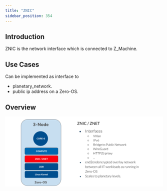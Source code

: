 ```yaml
---
title: "ZNIC"
sidebar_position: 354
---
```






## Introduction

ZNIC is the network interface which is connected to Z_Machine.

## Use Cases

Can be implemented as interface to

- planetary_network.
- public ip address on a Zero-OS.

## Overview

![](./img/znet_znic.jpg)